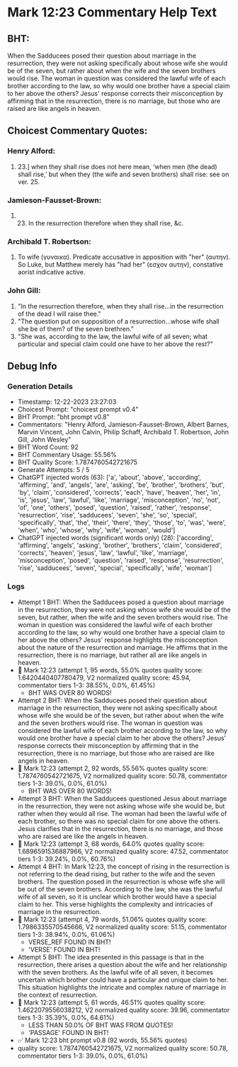 # Mark 12:23 Commentary Help Text

## BHT:
When the Sadducees posed their question about marriage in the resurrection, they were not asking specifically about whose wife she would be of the seven, but rather about when the wife and the seven brothers would rise. The woman in question was considered the lawful wife of each brother according to the law, so why would one brother have a special claim to her above the others? Jesus' response corrects their misconception by affirming that in the resurrection, there is no marriage, but those who are raised are like angels in heaven.

## Choicest Commentary Quotes:
### Henry Alford:
1.  23.] when they shall rise does not here mean, ‘when men (the dead) shall rise,’ but when they (the wife and seven brothers) shall rise: see on ver. 25.

### Jamieson-Fausset-Brown:
1. 23. In the resurrection therefore
	when they shall rise, &amp;c.


### Archibald T. Robertson:
1.  To wife (γυναικα). Predicate accusative in apposition with "her" (αυτην). So Luke, but Matthew merely has "had her" (εσχον αυτην), constative aorist indicative active. 


### John Gill:
1. "In the resurrection therefore, when they shall rise...in the resurrection of the dead I will raise thee."
2. "The question put on supposition of a resurrection...whose wife shall she be of them? of the seven brethren."
3. "She was, according to the law, the lawful wife of all seven; what particular and special claim could one have to her above the rest?"


## Debug Info
### Generation Details
- Timestamp: 12-22-2023 23:27:03
- Choicest Prompt: "choicest prompt v0.4"
- BHT Prompt: "bht prompt v0.8"
- Commentators: "Henry Alford, Jamieson-Fausset-Brown, Albert Barnes, Marvin Vincent, John Calvin, Philip Schaff, Archibald T. Robertson, John Gill, John Wesley"
- BHT Word Count: 92
- BHT Commentary Usage: 55.56%
- BHT Quality Score: 1.7874760542721675
- Generate Attempts: 5 / 5
- ChatGPT injected words (63):
	['a', 'about', 'above', 'according', 'affirming', 'and', 'angels', 'are', 'asking', 'be', 'brother', 'brothers', 'but', 'by', 'claim', 'considered', 'corrects', 'each', 'have', 'heaven', 'her', 'in', 'is', 'jesus', 'law', 'lawful', 'like', 'marriage', 'misconception', 'no', 'not', 'of', 'one', 'others', 'posed', 'question', 'raised', 'rather', 'response', 'resurrection', 'rise', 'sadducees', 'seven', 'she', 'so', 'special', 'specifically', 'that', 'the', 'their', 'there', 'they', 'those', 'to', 'was', 'were', 'when', 'who', 'whose', 'why', 'wife', 'woman', 'would']
- ChatGPT injected words (significant words only) (28):
	['according', 'affirming', 'angels', 'asking', 'brother', 'brothers', 'claim', 'considered', 'corrects', 'heaven', 'jesus', 'law', 'lawful', 'like', 'marriage', 'misconception', 'posed', 'question', 'raised', 'response', 'resurrection', 'rise', 'sadducees', 'seven', 'special', 'specifically', 'wife', 'woman']

### Logs
- Attempt 1 BHT: When the Sadducees posed a question about marriage in the resurrection, they were not asking whose wife she would be of the seven, but rather, when the wife and the seven brothers would rise. The woman in question was considered the lawful wife of each brother according to the law, so why would one brother have a special claim to her above the others? Jesus' response highlights the misconception about the nature of the resurrection and marriage. He affirms that in the resurrection, there is no marriage, but rather all are like angels in heaven.
- 🔄 Mark 12:23 (attempt 1, 95 words, 55.0% quotes quality score: 1.6420440407780479, V2 normalized quality score: 45.94, commentator tiers 1-3: 38.55%, 0.0%, 61.45%) 
	- BHT WAS OVER 80 WORDS!
- Attempt 2 BHT: When the Sadducees posed their question about marriage in the resurrection, they were not asking specifically about whose wife she would be of the seven, but rather about when the wife and the seven brothers would rise. The woman in question was considered the lawful wife of each brother according to the law, so why would one brother have a special claim to her above the others? Jesus' response corrects their misconception by affirming that in the resurrection, there is no marriage, but those who are raised are like angels in heaven.
- 🔄 Mark 12:23 (attempt 2, 92 words, 55.56% quotes quality score: 1.7874760542721675, V2 normalized quality score: 50.78, commentator tiers 1-3: 39.0%, 0.0%, 61.0%) 
	- BHT WAS OVER 80 WORDS!
- Attempt 3 BHT: When the Sadducees questioned Jesus about marriage in the resurrection, they were not asking whose wife she would be, but rather when they would all rise. The woman had been the lawful wife of each brother, so there was no special claim for one above the others. Jesus clarifies that in the resurrection, there is no marriage, and those who are raised are like the angels in heaven.
- 🔄 Mark 12:23 (attempt 3, 68 words, 64.0% quotes quality score: 1.6896591536887966, V2 normalized quality score: 47.52, commentator tiers 1-3: 39.24%, 0.0%, 60.76%)
- Attempt 4 BHT: In Mark 12:23, the concept of rising in the resurrection is not referring to the dead rising, but rather to the wife and the seven brothers. The question posed in the resurrection is whose wife she will be out of the seven brothers. According to the law, she was the lawful wife of all seven, so it is unclear which brother would have a special claim to her. This verse highlights the complexity and intricacies of marriage in the resurrection.
- 🔄 Mark 12:23 (attempt 4, 79 words, 51.06% quotes quality score: 1.7986335570545666, V2 normalized quality score: 51.15, commentator tiers 1-3: 38.94%, 0.0%, 61.06%) 
	- VERSE_REF FOUND IN BHT! 
	- 'VERSE' FOUND IN BHT!
- Attempt 5 BHT: The idea presented in this passage is that in the resurrection, there arises a question about the wife and her relationship with the seven brothers. As the lawful wife of all seven, it becomes uncertain which brother could have a particular and unique claim to her. This situation highlights the intricate and complex nature of marriage in the context of resurrection.
- 🔄 Mark 12:23 (attempt 5, 61 words, 46.51% quotes quality score: 1.4622079556038212, V2 normalized quality score: 39.96, commentator tiers 1-3: 35.39%, 0.0%, 64.61%) 
	- LESS THAN 50.0% OF BHT WAS FROM QUOTES! 
	- 'PASSAGE' FOUND IN BHT!
- ✅ Mark 12:23 bht prompt v0.8 (92 words, 55.56% quotes)
- quality score: 1.7874760542721675, V2 normalized quality score: 50.78, commentator tiers 1-3: 39.0%, 0.0%, 61.0%)